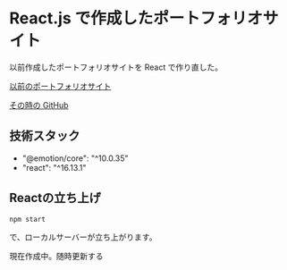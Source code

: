 # React.js で作成したポートフォリオサイト

以前作成したポートフォリオサイトを React で作り直した。

[以前のポートフォリオサイト](https://baan.work/)

[その時の GitHub](https://github.com/hashibadaiki/Newportfolio)

## 技術スタック

- "@emotion/core": "^10.0.35"
- "react": "^16.13.1"

## Reactの立ち上げ

`npm start`

で、ローカルサーバーが立ち上がります。


現在作成中。随時更新する
